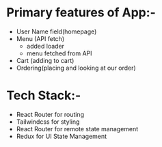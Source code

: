 # Primary features of App:-

- User Name field(homepage)
- Menu (API fetch)
  - added loader
  - menu fetched from API
- Cart (adding to cart)
- Ordering(placing and looking at our order)

# Tech Stack:-

- React Router for routing
- Tailwindcss for styling
- React Router for remote state management
- Redux for UI State Management
